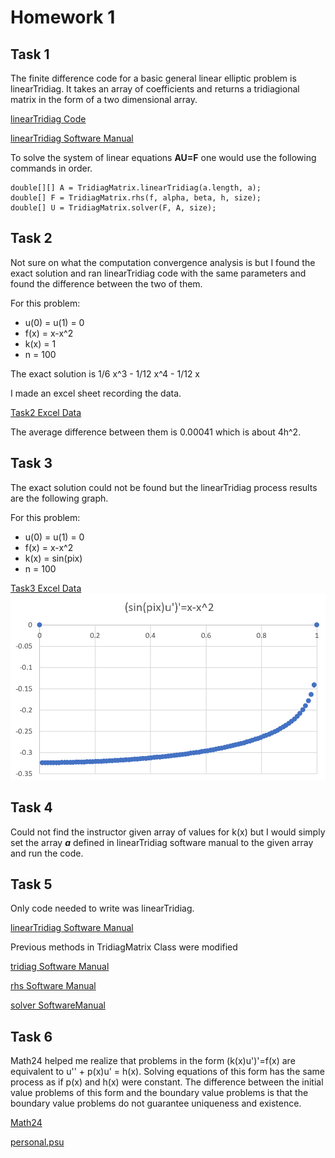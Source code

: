# Homework 1

## Task 1

The finite difference code for a basic general linear elliptic problem is linearTridiag. It takes an array of coefficients and returns a 
tridiagional matrix in the form of a two dimensional array.

[linearTridiag Code]()

[linearTridiag Software Manual](https://github.com/clarissalabrum/math5620/blob/master/homework/hw4/linearTridiag.md)

To solve the system of linear equations **AU=F** one would use the following 
commands in order.

    double[][] A = TridiagMatrix.linearTridiag(a.length, a);
    double[] F = TridiagMatrix.rhs(f, alpha, beta, h, size);
    double[] U = TridiagMatrix.solver(F, A, size);

## Task 2

Not sure on what the computation convergence analysis is but I found the
exact solution and ran linearTridiag code with the same parameters and found the difference
between the two of them.

For this problem:
* u(0) = u(1) = 0
* f(x) = x-x^2
* k(x) = 1
* n = 100

The exact solution is 1/6 x^3 - 1/12 x^4 - 1/12 x

I made an excel sheet recording the data.

[Task2 Excel Data]()

The average difference between them is 0.00041 which is about 4h^2.

## Task 3

The exact solution could not be found but the linearTridiag process
results are the following graph.

For this problem:
* u(0) = u(1) = 0
* f(x) = x-x^2
* k(x) = sin(pix)
* n = 100

[Task3 Excel Data]()
![Task3](Task3.png)

## Task 4

Could not find the instructor given array of values for k(x) but I would
simply set the array ***a*** defined in linearTridiag software manual to the 
given array and run the code.
    
## Task 5

Only code needed to write was linearTridiag.

[linearTridiag Software Manual]()

Previous methods in TridiagMatrix Class were modified

[tridiag Software Manual]()

[rhs Software Manual]()

[solver SoftwareManual]()

## Task 6

Math24 helped me realize that problems in the form (k(x)u')'=f(x) are 
equivalent to u'' + p(x)u' = h(x). Solving equations of this form has the 
same process as if p(x) and h(x) were constant. The difference between
the initial value problems of this form and the boundary value problems
is that the boundary value problems do not guarantee uniqueness and existence.

[Math24](https://www.math24.net/second-order-linear-homogeneous-differential-equations-constant-coefficients/)

[personal.psu](http://www.personal.psu.edu/sxt104/class/Math251/Notes-2nd%20order%20ODE%20pt1.pdf)